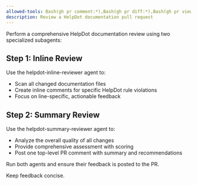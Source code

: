 ```yaml
---
allowed-tools: Bash(gh pr comment:*),Bash(gh pr diff:*),Bash(gh pr view:*)
description: Review a HelpDot documentation pull request
---
```


Perform a comprehensive HelpDot documentation review using two specialized subagents:

## Step 1: Inline Review
Use the helpdot-inline-reviewer agent to:
- Scan all changed documentation files
- Create inline comments for specific HelpDot rule violations
- Focus on line-specific, actionable feedback

## Step 2: Summary Review  
Use the helpdot-summary-reviewer agent to:
- Analyze the overall quality of all changes
- Provide comprehensive assessment with scoring
- Post one top-level PR comment with summary and recommendations

Run both agents and ensure their feedback is posted to the PR.

<important>
Keep feedback concise.
</important>
